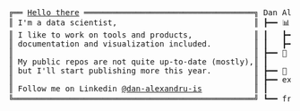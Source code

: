 <pre style="font-family:consolas,monospace">
╔══ <a href="https://youtu.be/oTV2tS4nRPE?t=2m22s" style="color: var(--color-text-primary)" target="_blank">Hello there</a> ════════════════════════════════════╗ Dan Alexandru 
║ I'm a data scientist,                             ║ ┣━━ 📊 Data Scientist
║ I like to work on tools and products,             ║ ┃   ┣━━ Product Data Scientist
║ documentation and visualization included.         ║ ┃   ┣━━ Applied Scientist
║                                                   ║ ┣━━ 🐍 Python Software Engineer
║ My public repos are not quite up-to-date (mostly),║ ┃
║ but I'll start publishing more this year.         ║ ┣━━ 🐋 Docker long-term user and image crafter
║                                                   ║ ┣━━ experimented with a lot of technologies <a href="https://github.com/xR86?tab=repositories">[1]</a>,<a href="https://sourcerer.io/xr86">[2]</a>
║ Follow me on Linkedin <a href="https://www.linkedin.com/in/dan-alexandru-is/">@dan-alexandru-is</a>           ║ ┃ 
╚═══════════════════════════════════════════════════╝ ┗━━ free time: 📷, 🛠️, 🎨 
</pre>
